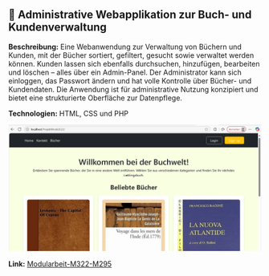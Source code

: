 <section>
        <h2>🔹 Administrative Webapplikation zur Buch- und Kundenverwaltung</h2>
        <p><strong>Beschreibung:</strong> Eine Webanwendung zur Verwaltung von Büchern und Kunden, mit der Bücher sortiert, gefiltert, gesucht sowie verwaltet werden können. Kunden lassen sich ebenfalls durchsuchen, hinzufügen, bearbeiten und löschen – alles über ein Admin-Panel. Der Administrator kann sich einloggen, das Passwort ändern und hat volle Kontrolle über Bücher- und Kundendaten. Die Anwendung ist für administrative Nutzung konzipiert und bietet eine strukturierte Oberfläche zur Datenpflege.</p>
        <p><strong>Technologien:</strong> HTML, CSS und PHP</p>
        <img src="Screenshot 2025-06-30 111319.png" alt="Beispielbild von Wikipedia" />
        <p><strong>Link:</strong> <a href="https://github.com/BehrsHasan23/Modularbeit-M322-M295" target="_blank">Modularbeit-M322-M295</a></p>
</section>
